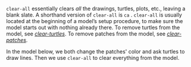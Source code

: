 `clear-all` essentially clears *all* the drawings, turtles, plots, etc., leaving a blank slate. A shorthand version of `clear-all` is `ca` . `clear-all` is usually located at the beginning of a model’s setup procedure, to make sure the model starts out with nothing already there. To remove turtles from the model, see [*clear-turtles*](http://ccl.northwestern.edu/netlogo/docs/dictionary.html#clear-turtles). To remove patches from the model, see [*clear-patches*](http://ccl.northwestern.edu/netlogo/docs/dictionary.html#clear-patches).



In the model below, we both change the patches' color and ask turtles to draw lines. Then we use `clear-all` to clear everything from the model.

